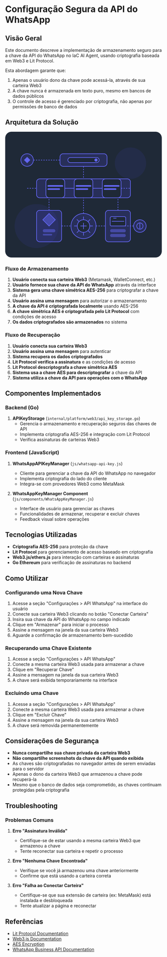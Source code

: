 # Configuração Segura da API do WhatsApp

## Visão Geral

Este documento descreve a implementação de armazenamento seguro para a chave da API do WhatsApp no IaC AI Agent, usando criptografia baseada em Web3 e Lit Protocol.

Esta abordagem garante que:
1. Apenas o usuário dono da chave pode acessá-la, através de sua carteira Web3
2. A chave nunca é armazenada em texto puro, mesmo em bancos de dados públicos
3. O controle de acesso é gerenciado por criptografia, não apenas por permissões de banco de dados

## Arquitetura da Solução

![Diagrama de Arquitetura](../img/web3-integration.svg)

### Fluxo de Armazenamento

1. **Usuário conecta sua carteira Web3** (Metamask, WalletConnect, etc.)
2. **Usuário fornece sua chave da API do WhatsApp** através da interface
3. **Sistema gera uma chave simétrica AES-256** para criptografar a chave da API
4. **Usuário assina uma mensagem** para autorizar o armazenamento
5. **A chave da API é criptografada localmente** usando AES-256
6. **A chave simétrica AES é criptografada pelo Lit Protocol** com condições de acesso
7. **Os dados criptografados são armazenados** no sistema
   
### Fluxo de Recuperação

1. **Usuário conecta sua carteira Web3**
2. **Usuário assina uma mensagem** para autenticar
3. **Sistema recupera os dados criptografados**
4. **Lit Protocol verifica a assinatura** e as condições de acesso
5. **Lit Protocol descriptografa a chave simétrica AES**
6. **Sistema usa a chave AES para descriptografar** a chave da API
7. **Sistema utiliza a chave da API para operações com o WhatsApp**

## Componentes Implementados

### Backend (Go)

1. **APIKeyStorage** (`internal/platform/web3/api_key_storage.go`)
   - Gerencia o armazenamento e recuperação seguros das chaves de API
   - Implementa criptografia AES-256 e integração com Lit Protocol
   - Verifica assinaturas de carteiras Web3

### Frontend (JavaScript)

1. **WhatsAppAPIKeyManager** (`js/whatsapp-api-key.js`)
   - Cliente para gerenciar a chave da API do WhatsApp no navegador
   - Implementa criptografia do lado do cliente
   - Integra-se com provedores Web3 como MetaMask

2. **WhatsAppKeyManager Component** (`js/components/WhatsAppKeyManager.js`)
   - Interface de usuário para gerenciar as chaves
   - Funcionalidades de armazenar, recuperar e excluir chaves
   - Feedback visual sobre operações

## Tecnologias Utilizadas

- **Criptografia AES-256** para proteção da chave
- **Lit Protocol** para gerenciamento de acesso baseado em criptografia
- **Web3.js/ethers.js** para interação com carteiras e assinaturas
- **Go Ethereum** para verificação de assinaturas no backend

## Como Utilizar

### Configurando uma Nova Chave

1. Acesse a seção "Configurações > API WhatsApp" na interface do usuário
2. Conecte sua carteira Web3 clicando no botão "Conectar Carteira"
3. Insira sua chave da API do WhatsApp no campo indicado
4. Clique em "Armazenar" para iniciar o processo
5. Assine a mensagem na janela da sua carteira Web3
6. Aguarde a confirmação de armazenamento bem-sucedido

### Recuperando uma Chave Existente

1. Acesse a seção "Configurações > API WhatsApp"
2. Conecte a mesma carteira Web3 usada para armazenar a chave
3. Clique em "Recuperar Chave"
4. Assine a mensagem na janela da sua carteira Web3
5. A chave será exibida temporariamente na interface

### Excluindo uma Chave

1. Acesse a seção "Configurações > API WhatsApp"
2. Conecte a mesma carteira Web3 usada para armazenar a chave
3. Clique em "Excluir Chave"
4. Assine a mensagem na janela da sua carteira Web3
5. A chave será removida permanentemente

## Considerações de Segurança

- **Nunca compartilhe sua chave privada da carteira Web3**
- **Não compartilhe screenshots da chave da API quando exibida**
- As chaves são criptografadas no navegador antes de serem enviadas para o servidor
- Apenas o dono da carteira Web3 que armazenou a chave pode recuperá-la
- Mesmo que o banco de dados seja comprometido, as chaves continuam protegidas pela criptografia

## Troubleshooting

### Problemas Comuns

1. **Erro "Assinatura Inválida"**
   - Certifique-se de estar usando a mesma carteira Web3 que armazenou a chave
   - Tente reconectar sua carteira e repetir o processo

2. **Erro "Nenhuma Chave Encontrada"**
   - Verifique se você já armazenou uma chave anteriormente
   - Confirme que está usando a carteira correta

3. **Erro "Falha ao Conectar Carteira"**
   - Certifique-se que sua extensão de carteira (ex: MetaMask) está instalada e desbloqueada
   - Tente atualizar a página e reconectar

## Referências

- [Lit Protocol Documentation](https://developer.litprotocol.com/)
- [Web3.js Documentation](https://web3js.readthedocs.io/)
- [AES Encryption](https://en.wikipedia.org/wiki/Advanced_Encryption_Standard)
- [WhatsApp Business API Documentation](https://developers.facebook.com/docs/whatsapp/api/)
